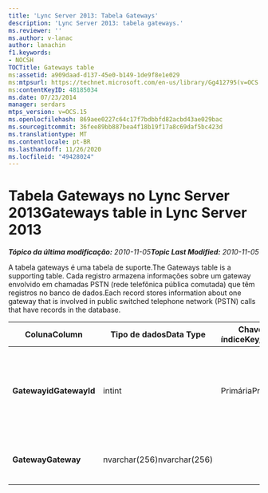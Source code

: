 ```yaml
---
title: 'Lync Server 2013: Tabela Gateways'
description: 'Lync Server 2013: tabela gateways.'
ms.reviewer: ''
ms.author: v-lanac
author: lanachin
f1.keywords:
- NOCSH
TOCTitle: Gateways table
ms:assetid: a909daad-d137-45e0-b149-1de9f8e1e029
ms:mtpsurl: https://technet.microsoft.com/en-us/library/Gg412795(v=OCS.15)
ms:contentKeyID: 48185034
ms.date: 07/23/2014
manager: serdars
mtps_version: v=OCS.15
ms.openlocfilehash: 869aee0227c64c17f7bdbbfd82acbd43ae029bac
ms.sourcegitcommit: 36fee89bb887bea4f18b19f17a8c69daf5bc423d
ms.translationtype: MT
ms.contentlocale: pt-BR
ms.lasthandoff: 11/26/2020
ms.locfileid: "49428024"
---
```

# <a name="gateways-table-in-lync-server-2013"></a><span data-ttu-id="501dd-103">Tabela Gateways no Lync Server 2013</span><span class="sxs-lookup"><span data-stu-id="501dd-103">Gateways table in Lync Server 2013</span></span>

<div data-xmlns="http://www.w3.org/1999/xhtml">

<div class="topic" data-xmlns="http://www.w3.org/1999/xhtml" data-msxsl="urn:schemas-microsoft-com:xslt" data-cs="https://msdn.microsoft.com/">

<div data-asp="https://msdn2.microsoft.com/asp">



</div>

<div id="mainSection">

<div id="mainBody"><span data-ttu-id="501dd-104">

<span> </span></span><span class="sxs-lookup"><span data-stu-id="501dd-104">

<span> </span></span></span>

<span data-ttu-id="501dd-105">_**Tópico da última modificação:** 2010-11-05_</span><span class="sxs-lookup"><span data-stu-id="501dd-105">_**Topic Last Modified:** 2010-11-05_</span></span>

<span data-ttu-id="501dd-106">A tabela gateways é uma tabela de suporte.</span><span class="sxs-lookup"><span data-stu-id="501dd-106">The Gateways table is a supporting table.</span></span> <span data-ttu-id="501dd-107">Cada registro armazena informações sobre um gateway envolvido em chamadas PSTN (rede telefônica pública comutada) que têm registros no banco de dados.</span><span class="sxs-lookup"><span data-stu-id="501dd-107">Each record stores information about one gateway that is involved in public switched telephone network (PSTN) calls that have records in the database.</span></span>


<table>
<colgroup>
<col style="width: 25%" />
<col style="width: 25%" />
<col style="width: 25%" />
<col style="width: 25%" />
</colgroup>
<thead>
<tr class="header">
<th><span data-ttu-id="501dd-108">Coluna</span><span class="sxs-lookup"><span data-stu-id="501dd-108">Column</span></span></th>
<th><span data-ttu-id="501dd-109">Tipo de dados</span><span class="sxs-lookup"><span data-stu-id="501dd-109">Data Type</span></span></th>
<th><span data-ttu-id="501dd-110">Chave/índice</span><span class="sxs-lookup"><span data-stu-id="501dd-110">Key/Index</span></span></th>
<th><span data-ttu-id="501dd-111">Detalhes</span><span class="sxs-lookup"><span data-stu-id="501dd-111">Details</span></span></th>
</tr>
</thead>
<tbody>
<tr class="odd">
<td><p><span data-ttu-id="501dd-112"><strong>Gatewayid</strong></span><span class="sxs-lookup"><span data-stu-id="501dd-112"><strong>GatewayId</strong></span></span></p></td>
<td><p><span data-ttu-id="501dd-113">int</span><span class="sxs-lookup"><span data-stu-id="501dd-113">int</span></span></p></td>
<td><p><span data-ttu-id="501dd-114">Primária</span><span class="sxs-lookup"><span data-stu-id="501dd-114">Primary</span></span></p></td>
<td><p><span data-ttu-id="501dd-115">Número exclusivo que identifica esse gateway.</span><span class="sxs-lookup"><span data-stu-id="501dd-115">Unique number identifying this gateway.</span></span></p></td>
</tr>
<tr class="even">
<td><p><span data-ttu-id="501dd-116"><strong>Gateway</strong></span><span class="sxs-lookup"><span data-stu-id="501dd-116"><strong>Gateway</strong></span></span></p></td>
<td><p><span data-ttu-id="501dd-117">nvarchar(256)</span><span class="sxs-lookup"><span data-stu-id="501dd-117">nvarchar(256)</span></span></p></td>
<td><p> </p></td>
<td><p><span data-ttu-id="501dd-118">Nome do gateway.</span><span class="sxs-lookup"><span data-stu-id="501dd-118">Gateway name.</span></span></p></td>
</tr>
</tbody>
</table><span data-ttu-id="501dd-119">


</div>

<span> </span>

</div>

</div>

</span><span class="sxs-lookup"><span data-stu-id="501dd-119">


</div>

<span> </span>

</div>

</div>

</span></span></div>


